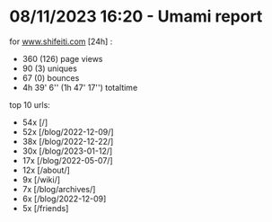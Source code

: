 # 08/11/2023 16:20 - Umami report
for www.shifeiti.com [24h] :

 - 360 (126) page views
 - 90 (3) uniques
 - 67 (0) bounces
 - 4h 39' 6'' (1h 47' 17'') totaltime


top 10 urls:
 - 54x [/]
 - 52x [/blog/2022-12-09/]
 - 38x [/blog/2022-12-22/]
 - 30x [/blog/2023-01-12/]
 - 17x [/blog/2022-05-07/]
 - 12x [/about/]
 - 9x [/wiki/]
 - 7x [/blog/archives/]
 - 6x [/blog/2022-12-09]
 - 5x [/friends]


